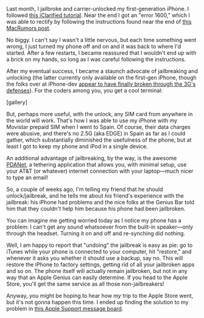 <!--
.. title: iPhone Jailbreaking
.. slug: iphone-jailbreaking
.. date: 2008-10-26 22:47:29
.. tags: 
.. category: 
.. link: 
.. description: 
.. type: text
.. has_math: no
.. status: published
.. wp-status: publish
-->

<html><body><p>Last month, I jailbroke and carrier-unlocked my first-generation iPhone. I followed <a href="http://www.iclarified.com/entry/index.php?enid=1557">this iClarified tutorial</a>. Near the end I got an "error 1600," which I was able to rectify by following the instructions found near the end of <a href="http://forums.macrumors.com/showthread.php?t=462648">this MacRumors post</a>.

No biggy. I can't say I wasn't a little nervous, but each time something went wrong, I just turned my phone off and on and it was back to where I'd started. After a few restarts, I became reassured that I wouldn't end up with a brick on my hands, so long as I was careful following the instructions.

After my eventual success, I became a staunch advocate of jailbreaking and unlocking (the latter currently only available on the first-gen iPhone, though the folks over at iPhone-dev <a href="http://blog.iphone-dev.org/post/56396333/sunday-is-a-funday">appear to have finally broken through the 3G's defenses</a>). For the coders among you, you get a cool terminal:

<!-- TEASER_END -->

[gallery]

<!--more-->

But, perhaps more useful, with the unlock, any SIM card from anywhere in the world will work. That's how I was able to use my iPhone with my Movistar prepaid SIM when I went to Spain. Of course, their data charges were abusive, and there's no 2.5G (aka EDGE) in Spain as far as I could gather, which substantially diminished the usefulness of the phone, but at least I got to keep my phone and iPod in a single device.

An additional advantage of jailbreaking, by the way, is the awesome <a href="http://www.junefabrics.com/iphone/index.php">PDANet</a>, a tethering application that allows you, with minimal setup, use your AT&amp;T (or whatever) internet connection with your laptop—much nicer to type an email!

So, a couple of weeks ago, I'm telling my friend that he should unlock/jailbreak, and he tells me about <em>his</em> friend's experience with the jailbreak: his iPhone had problems and the nice folks at the Genius Bar told him that they couldn't help him because his phone had been jailbroken.

You can imagine me getting worried today as I notice my phone has a problem: I can't get any sound whatsoever from the built-in speaker—only through the headset. Turning it on and off and re-synching did nothing.

Well, I am happy to report that "undoing" the jailbreak is easy as pie: go to iTunes while your phone is connected to your computer, hit "restore," and whenever it asks you whether it should use a backup, say no. This will restore the iPhone to factory settings, getting rid of all your jailbroken apps and so on. The phone itself will actually remain jailbroken, but not in any way that an Apple Genius can easily determine. If you head to the Apple Store, you'll get the same service as all those non-jailbreakers!

Anyway, you might be hoping to hear how <em>my</em> trip to the Apple Store went, but it's not gonna happen this time. I ended up finding the solution to my problem in <a href="http://discussions.apple.com/thread.jspa?threadID=1265957&amp;tstart=480">this Apple Support message board</a>.</p></body></html>
